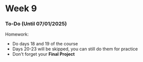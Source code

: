 # Week 9

### To-Do (Until 07/01/2025) <a href="#to-do" id="to-do"></a>

Homework:

* Do days 18 and 19 of the course
* Days 20-23 will be skipped, you can still do them for practice
* Don't forget your **Final Project**
